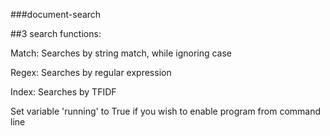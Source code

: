 ###document-search

##3 search functions:

Match: Searches by string match, while ignoring case

Regex: Searches by regular expression

Index: Searches by TFIDF



Set variable 'running' to True if you wish to enable program from command line